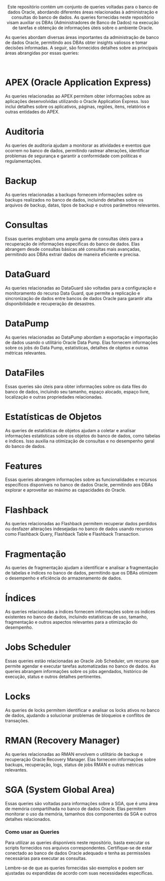 
 
<p align="center">
  </a>  
</p><br>
<p align="center">
  Este repositório contém um conjunto de queries voltadas para o banco de dados Oracle, abordando diferentes áreas relacionadas à administração e consultas do banco de dados. As queries fornecidas neste repositório visam auxiliar os DBAs (Administradores de Banco de Dados) na execução de tarefas e obtenção de informações úteis sobre o ambiente Oracle.

  As queries abordam diversas áreas importantes da administração de banco de dados Oracle, permitindo aos DBAs obter insights valiosos e tomar decisões informadas. A seguir, são fornecidos detalhes sobre as principais áreas abrangidas por essas queries:
</p><br>
<p align="center">
</p>





# APEX (Oracle Application Express)
As queries relacionadas ao APEX permitem obter informações sobre as aplicações desenvolvidas utilizando o Oracle Application Express. Isso inclui detalhes sobre os aplicativos, páginas, regiões, itens, relatórios e outras entidades do APEX.

# Auditoria
As queries de auditoria ajudam a monitorar as atividades e eventos que ocorrem no banco de dados, permitindo rastrear alterações, identificar problemas de segurança e garantir a conformidade com políticas e regulamentações.

# Backup
As queries relacionadas a backups fornecem informações sobre os backups realizados no banco de dados, incluindo detalhes sobre os arquivos de backup, datas, tipos de backup e outros parâmetros relevantes.

# Consultas
Essas queries englobam uma ampla gama de consultas úteis para a recuperação de informações específicas do banco de dados. Elas abrangem desde consultas básicas até consultas mais avançadas, permitindo aos DBAs extrair dados de maneira eficiente e precisa.

# DataGuard
As queries relacionadas ao DataGuard são voltadas para a configuração e monitoramento do recurso Data Guard, que permite a replicação e sincronização de dados entre bancos de dados Oracle para garantir alta disponibilidade e recuperação de desastres.

# DataPump
As queries relacionadas ao DataPump abordam a exportação e importação de dados usando o utilitário Oracle Data Pump. Elas fornecem informações sobre os jobs do Data Pump, estatísticas, detalhes de objetos e outras métricas relevantes.

# DataFiles
Essas queries são úteis para obter informações sobre os data files do banco de dados, incluindo seu tamanho, espaço alocado, espaço livre, localização e outras propriedades relacionadas.

# Estatísticas de Objetos
As queries de estatísticas de objetos ajudam a coletar e analisar informações estatísticas sobre os objetos do banco de dados, como tabelas e índices. Isso auxilia na otimização de consultas e no desempenho geral do banco de dados.

# Features
Essas queries abrangem informações sobre as funcionalidades e recursos específicos disponíveis no banco de dados Oracle, permitindo aos DBAs explorar e aproveitar ao máximo as capacidades do Oracle.

# Flashback
As queries relacionadas ao Flashback permitem recuperar dados perdidos ou desfazer alterações indesejadas no banco de dados usando recursos como Flashback Query, Flashback Table e Flashback Transaction.

# Fragmentação
As queries de fragmentação ajudam a identificar e analisar a fragmentação de tabelas e índices no banco de dados, permitindo que os DBAs otimizem o desempenho e eficiência do armazenamento de dados.

# Índices
As queries relacionadas a índices fornecem informações sobre os índices existentes no banco de dados, incluindo estatísticas de uso, tamanho, fragmentação e outros aspectos relevantes para a otimização do desempenho.

# Jobs Scheduler
Essas queries estão relacionadas ao Oracle Job Scheduler, um recurso que permite agendar e executar tarefas automatizadas no banco de dados. As queries abrangem informações sobre os jobs agendados, histórico de execução, status e outros detalhes pertinentes.

# Locks
As queries de locks permitem identificar e analisar os locks ativos no banco de dados, ajudando a solucionar problemas de bloqueios e conflitos de transações.

# RMAN (Recovery Manager)
As queries relacionadas ao RMAN envolvem o utilitário de backup e recuperação Oracle Recovery Manager. Elas fornecem informações sobre backups, recuperação, logs, status de jobs RMAN e outras métricas relevantes.

# SGA (System Global Area)
Essas queries são voltadas para informações sobre a SGA, que é uma área de memória compartilhada no banco de dados Oracle. Elas permitem monitorar o uso da memória, tamanhos dos componentes da SGA e outros detalhes relacionados.

### Como usar as Queries
Para utilizar as queries disponíveis neste repositório, basta executar os scripts fornecidos nos arquivos correspondentes. Certifique-se de estar conectado ao banco de dados Oracle adequado e tenha as permissões necessárias para executar as consultas.

Lembre-se de que as queries fornecidas são exemplos e podem ser ajustadas ou expandidas de acordo com suas necessidades específicas.
